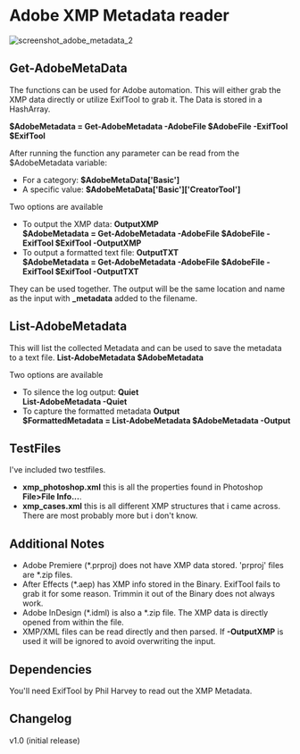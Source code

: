 # Adobe XMP Metadata reader
![screenshot_adobe_metadata_2](https://github.com/user-attachments/assets/4a5dc664-251e-45c2-b02f-6a1a41c167d9)

## **Get-AdobeMetaData**
The functions can be used for Adobe automation. This will either grab the XMP data directly or utilize ExifTool to grab it. The Data is stored in a HashArray.

**$AdobeMetadata = Get-AdobeMetadata -AdobeFile $AdobeFile -ExifTool $ExifTool**

After running the function any parameter can be read from the $AdobeMetadata variable:
- For a category: **$AdobeMetaData['Basic']**
- A specific value: **$AdobeMetaData['Basic']['CreatorTool']**

Two options are available
- To output the XMP data: **OutputXMP**<br />
**$AdobeMetadata = Get-AdobeMetadata -AdobeFile $AdobeFile -ExifTool $ExifTool -OutputXMP**
- To output a formatted text file: **OutputTXT**<br />
**$AdobeMetadata = Get-AdobeMetadata -AdobeFile $AdobeFile -ExifTool $ExifTool -OutputTXT**

They can be used together. The output will be the same location and name as the input with **_metadata** added to the filename. 

## **List-AdobeMetadata**
This will list the collected Metadata and can be used to save the metadata to a text file.
**List-AdobeMetadata $AdobeMetadata**

Two options are available
- To silence the log output: **Quiet**<br />
**List-AdobeMetadata -Quiet**
- To capture the formatted metadata **Output**<br />
**$FormattedMetadata = List-AdobeMetadata $AdobeMetadata -Output**


## **TestFiles**
I've included two testfiles.
- **xmp_photoshop.xml** this is all the properties found in Photoshop **File>File Info...**.
- **xmp_cases.xml** this is all different XMP structures that i came across. There are most probably more but i don't know.


## **Additional Notes**
- Adobe Premiere (*.prproj) does not have XMP data stored. 'prproj' files are *.zip files.
- After Effects (*.aep) has XMP info stored in the Binary. ExifTool fails to grab it for some reason. Trimmin it out of the Binary does not always work.
- Adobe InDesign (*.idml) is also a *.zip file. The XMP data is directly opened from within the file.
- XMP/XML files can be read directly and then parsed. If **-OutputXMP** is used it will be ignored to avoid overwriting the input.


## **Dependencies**
You'll need ExifTool by Phil Harvey to read out the XMP Metadata.


## Changelog

v1.0 (initial release)
